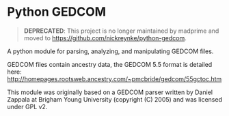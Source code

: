 # Python GEDCOM

> **DEPRECATED**: This project is no longer maintained by madprime
> and moved to https://github.com/nickreynke/python-gedcom.

A python module for parsing, analyzing, and manipulating GEDCOM files.

GEDCOM files contain ancestry data, the GEDCOM 5.5 format is detailed here:
http://homepages.rootsweb.ancestry.com/~pmcbride/gedcom/55gctoc.htm

This module was originally based on a GEDCOM parser written by 
Daniel Zappala at Brigham Young University (copyright (C) 2005) and 
was licensed under GPL v2.
